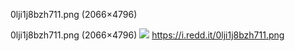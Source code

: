 0lji1j8bzh711.png (2066×4796)

0lji1j8bzh711.png (2066×4796)
![](../_resources/c262abd8c227f7a468cc686d16e2522e.png)
https://i.redd.it/0lji1j8bzh711.png
